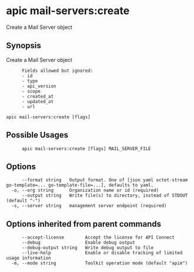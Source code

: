 # apic mail-servers:create

Create a Mail Server object

## Synopsis

Create a Mail Server object
          
          Fields allowed but ignored:
          - id
          - type
          - api_version
          - scope
          - created_at
          - updated_at
          - url

```
apic mail-servers:create [flags]
```

## Possible Usages

```
      apic mail-servers:create [flags] MAIL_SERVER_FILE
```

## Options

```
      --format string   Output format. One of [json yaml octet-stream go-template=... go-template-file=...], defaults to yaml.
  -o, --org string      Organization name or id (required)
      --output string   Write file(s) to directory, instead of STDOUT (default "-")
  -s, --server string   management server endpoint (required)
```

## Options inherited from parent commands

```
      --accept-license        Accept the license for API Connect
      --debug                 Enable debug output
      --debug-output string   Write debug output to file
      --live-help             Enable or disable tracking of limited usage information
  -m, --mode string           Toolkit operation mode (default "apim")
```
